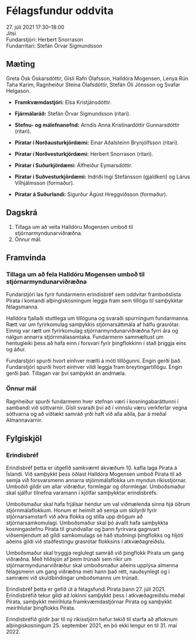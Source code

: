 # Félagsfundur oddvita

27\. júlí 2021 17:30–18:00  
Jitsi  
Fundarstjóri: Herbert Snorrason  
Fundarritari: Stefán Örvar Sigmundsson

## Mæting

Greta Ósk Óskarsdóttir, Gísli Rafn Ólafsson, Halldóra Mogensen, Lenya Rún Taha Karim, Ragnheiður Steina Ólafsdóttir, Stefán Óli Jónsson og Svafar Helgason.

* **Framkvæmdastjóri:** Elsa Kristjánsdóttir.


* **Fjármálaráð:** Stefán Örvar Sigmundsson (ritari).
* **Stefnu- og málefnanefnd:** Arndís Anna Kristínardóttir Gunnarsdóttir (ritari).


* **Píratar í Norðausturkjördæmi:** Einar Aðalsteinn Brynjólfsson (ritari).
* **Píratar í Norðvesturkjördæmi:** Herbert Snorrason (ritari).
* **Píratar í Suðurkjördæmi:** Álfheiður Eymarsdóttir.
* **Píratar í Suðvesturkjördæmi:** Indriði Ingi Stefánsson (gjaldkeri) og Lárus Vilhjálmsson (formaður).


* **Píratar á Suðurlandi:** Sigurður Ágúst Hreggviðsson (formaður).

## Dagskrá

1. Tillaga um að veita Halldóru Mogensen umboð til stjórnarmyndunarviðræðna.
2. Önnur mál.

## Framvinda

### Tillaga um að fela Halldóru Mogensen umboð til stjórnarmyndunarviðræðna

Fundarstjóri las fyrir fundarmenn erindisbréf sem oddvitar framboðslista Pírata í komandi alþingiskosningum leggja fram sem tillögu til samþykktar félagsmanna.

Halldóra fjallaði stuttlega um tillöguna og svaraði spurningum fundarmanna. Rætt var um fyrirkomulag samþykkis stjórnarsáttmála af hálfu grasrótar. Einnig var rætt um fyrirkomulag stjórnarmyndunarviðræðna fyrri ára og nálgun annarra stjórnmálasamtaka. Fundarmenn sammæltust um hentugleiki þess að hafa einn í forsvari fyrir þingflokkinn í stað þriggja eins og áður.

Fundarstjóri spurði hvort einhver mælti á móti tillögunni. Engin gerði það. Fundarstjóri spurði hvort einhver vildi leggja fram breytingartillögu. Engin gerði það. Tillagan var því samþykkt án andmæla.

### Önnur mál

Ragnheiður spurði fundarmenn hver stefnan væri í kosningabaráttunni í sambandi við sóttvarnir. Gísli svaraði því að í vinnslu væru verkferlar vegna sóttvarna og að víðtækt samráð yrði haft við alla aðila, þar á meðal Almannavarnir.

## Fylgiskjöl

### Erindisbréf

Erindisbréf þetta er útgefið samkvæmt ákvæðum 10. kafla laga Pírata á Íslandi. Við samþykkt þess öðlast Halldóra Mogensen umboð Pírata til að semja við forsvarsmenn annarra stjórnmálaflokka um myndun ríkisstjórnar. Umboðið gildir um allar viðræður, formlegar og óformlegar. Umboðsmaður skal sjálfur tilnefna varamann í kjölfar samþykktar erindisbréfs.

Umboðsmaður skal hafa frjálsar hendur um val viðmælenda sinna hjá öðrum stjórnmálaflokkum. Honum er heimilt að semja um skilyrði fyrir stjórnarsamstarfi við aðra flokka og stilla upp drögum að stjórnarsamkomulagi. Umboðsmaður skal þó ávallt hafa samþykkta kosningastefnu Pírata til grundvallar og þann fyrirvara gagnvart viðsemjendum að gildi samkomulags sé háð stuðningi þingflokks og hljóti aðeins gildi við staðfestingu grasrótar flokksins í atkvæðagreiðslu.

Umboðsmaður skal tryggja reglulegt samráð við þingflokk Pírata um gang viðræðna. Með hliðsjón af þeim trúnaði sem ríkir um stjórnarmyndunarviðræður skal umboðsmaður aðeins upplýsa almenna félagsmenn um gang viðræðna meti hann það rétt, nauðsynlegt og í samræmi við skuldbindingar umboðsmanns um trúnað.

Erindisbréf þetta er gefið út á félagsfundi Pírata þann 27. júlí 2021. Erindisbréfið tekur gildi að lokinni samþykkt þess í atkvæðagreiðslu meðal Pírata, samþykkt meirihluta framkvæmdastjórnar Pírata og samþykkt meirihlutar þingflokks Pírata.

Erindisbréfið gildir þar til ný ríkisstjórn hefur tekið til starfa að afloknum alþingiskosningum 25. september 2021, en þó ekki lengur en til 31. maí 2022.